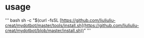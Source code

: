 # usage
''' bash
sh -c "$(curl -fsSL [https://github.com/liuliuliu-creat/mydotbot/master/tools/install.sh](https://github.com/liuliuliu-creat/mydotbot/blob/master/install.sh))"
'''
